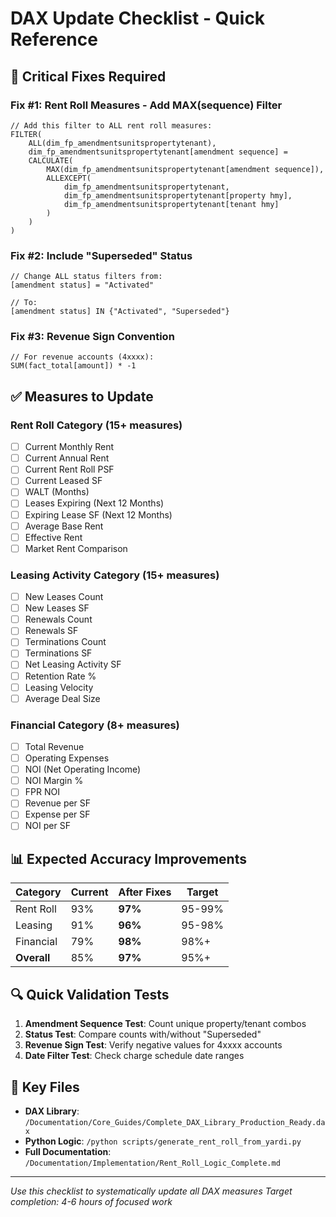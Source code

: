 # DAX Update Checklist - Quick Reference

## 🚨 Critical Fixes Required

### Fix #1: Rent Roll Measures - Add MAX(sequence) Filter
```dax
// Add this filter to ALL rent roll measures:
FILTER(
    ALL(dim_fp_amendmentsunitspropertytenant),
    dim_fp_amendmentsunitspropertytenant[amendment sequence] = 
    CALCULATE(
        MAX(dim_fp_amendmentsunitspropertytenant[amendment sequence]),
        ALLEXCEPT(
            dim_fp_amendmentsunitspropertytenant,
            dim_fp_amendmentsunitspropertytenant[property hmy],
            dim_fp_amendmentsunitspropertytenant[tenant hmy]
        )
    )
)
```

### Fix #2: Include "Superseded" Status
```dax
// Change ALL status filters from:
[amendment status] = "Activated"

// To:
[amendment status] IN {"Activated", "Superseded"}
```

### Fix #3: Revenue Sign Convention
```dax
// For revenue accounts (4xxxx):
SUM(fact_total[amount]) * -1
```

## ✅ Measures to Update

### Rent Roll Category (15+ measures)
- [ ] Current Monthly Rent
- [ ] Current Annual Rent
- [ ] Current Rent Roll PSF
- [ ] Current Leased SF
- [ ] WALT (Months)
- [ ] Leases Expiring (Next 12 Months)
- [ ] Expiring Lease SF (Next 12 Months)
- [ ] Average Base Rent
- [ ] Effective Rent
- [ ] Market Rent Comparison

### Leasing Activity Category (15+ measures)
- [ ] New Leases Count
- [ ] New Leases SF
- [ ] Renewals Count
- [ ] Renewals SF
- [ ] Terminations Count
- [ ] Terminations SF
- [ ] Net Leasing Activity SF
- [ ] Retention Rate %
- [ ] Leasing Velocity
- [ ] Average Deal Size

### Financial Category (8+ measures)
- [ ] Total Revenue
- [ ] Operating Expenses
- [ ] NOI (Net Operating Income)
- [ ] NOI Margin %
- [ ] FPR NOI
- [ ] Revenue per SF
- [ ] Expense per SF
- [ ] NOI per SF

## 📊 Expected Accuracy Improvements

| Category | Current | After Fixes | Target |
|----------|---------|-------------|--------|
| Rent Roll | 93% | **97%** | 95-99% |
| Leasing | 91% | **96%** | 95-98% |
| Financial | 79% | **98%** | 98%+ |
| **Overall** | 85% | **97%** | 95%+ |

## 🔍 Quick Validation Tests

1. **Amendment Sequence Test**: Count unique property/tenant combos
2. **Status Test**: Compare counts with/without "Superseded"
3. **Revenue Sign Test**: Verify negative values for 4xxxx accounts
4. **Date Filter Test**: Check charge schedule date ranges

## 📁 Key Files

- **DAX Library**: `/Documentation/Core_Guides/Complete_DAX_Library_Production_Ready.dax`
- **Python Logic**: `/python scripts/generate_rent_roll_from_yardi.py`
- **Full Documentation**: `/Documentation/Implementation/Rent_Roll_Logic_Complete.md`

---
*Use this checklist to systematically update all DAX measures*
*Target completion: 4-6 hours of focused work*